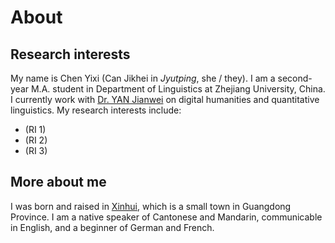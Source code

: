 # About
## Research interests
My name is Chen Yixi (Can Jikhei in *Jyutping*, she / they). I am a second-year M.A. student in Department of Linguistics at Zhejiang University, China. I currently work with [Dr. YAN Jianwei](https://www.researchgate.net/profile/Jianwei-Yan-3) on digital humanities and quantitative linguistics. My research interests include:
- (RI 1)
- (RI 2)
- (RI 3)

## More about me
I was born and raised in [Xinhui](https://en.wikipedia.org/wiki/Xinhui,_Jiangmen), which is a small town in Guangdong Province. I am a native speaker of Cantonese and Mandarin, communicable in English, and a beginner of German and French.